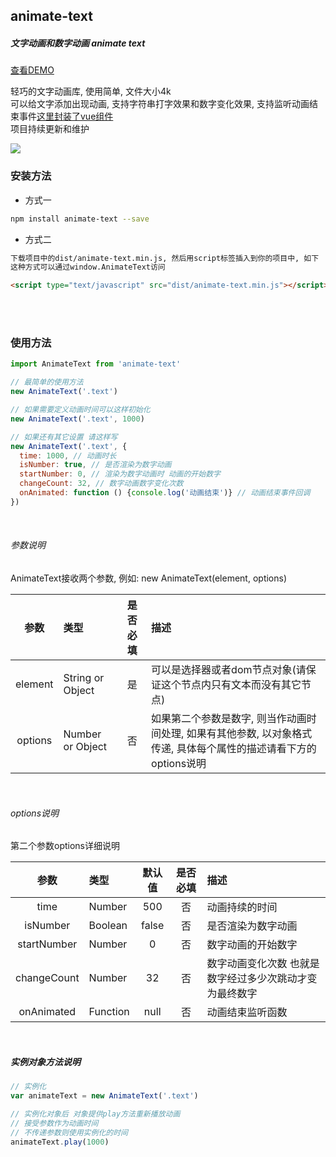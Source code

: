 ## animate-text

##### 文字动画和数字动画 animate text

[查看DEMO](http://qgh810.github.io/src/animate-text/index.html)

轻巧的文字动画库, 使用简单, 文件大小4k<br>可以给文字添加出现动画, 支持字符串打字效果和数字变化效果, 支持监听动画结束事件[这里封装了vue组件](https://github.com/qgh810/animate-text/tree/master/vue)<br>项目持续更新和维护

<img src="https://raw.githubusercontent.com/qgh810/qgh810.github.io/master/src/animate-text/assets/images/demo.gif" />
<br>

### 安装方法
-  方式一
```bash
npm install animate-text --save
```

- 方式二

```bash
下载项目中的dist/animate-text.min.js, 然后用script标签插入到你的项目中, 如下
这种方式可以通过window.AnimateText访问
```

```html
<script type="text/javascript" src="dist/animate-text.min.js"></script>
```
<br>
<br>

### 使用方法
```js
import AnimateText from 'animate-text'

// 最简单的使用方法
new AnimateText('.text')

// 如果需要定义动画时间可以这样初始化
new AnimateText('.text', 1000)

// 如果还有其它设置 请这样写
new AnimateText('.text', {
  time: 1000, // 动画时长
  isNumber: true, // 是否渲染为数字动画
  startNumber: 0, // 渲染为数字动画时 动画的开始数字
  changeCount: 32, // 数字动画数字变化次数
  onAnimated: function () {console.log('动画结束')} // 动画结束事件回调
})

```
<br>

###### 参数说明
AnimateText接收两个参数, 例如: new AnimateText(element, options)

| 参数 | 类型 | 是否必填 | 描述 |
| :---: |  :--- |  :---: |  :--- |
| element | String or Object | 是 | 可以是选择器或者dom节点对象(请保证这个节点内只有文本而没有其它节点) |
| options | Number or Object | 否 | 如果第二个参数是数字, 则当作动画时间处理, 如果有其他参数, 以对象格式传递, 具体每个属性的描述请看下方的 options说明 |
<br>

###### options说明

第二个参数options详细说明

| 参数 | 类型 | 默认值 | 是否必填 | 描述 |
| :---: |  :--- |  :---: |  :---: |  :--- |
| time | Number | 500 | 否 | 动画持续的时间 |
| isNumber | Boolean | false | 否 | 是否渲染为数字动画 |
| startNumber | Number | 0 | 否 | 数字动画的开始数字 |
| changeCount | Number | 32 | 否 | 数字动画变化次数 也就是数字经过多少次跳动才变为最终数字 |
| onAnimated | Function | null | 否 | 动画结束监听函数 |

<br>

##### 实例对象方法说明

```js
// 实例化
var animateText = new AnimateText('.text')

// 实例化对象后 对象提供play方法重新播放动画
// 接受参数作为动画时间
// 不传递参数则使用实例化的时间
animateText.play(1000)
```
